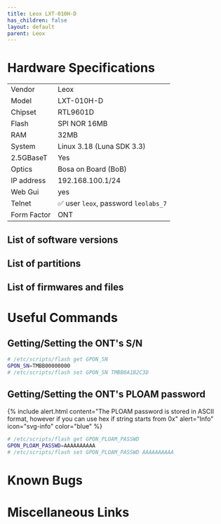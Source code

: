 ```yaml
---
title: Leox LXT-010H-D
has_children: false
layout: default
parent: Leox
---
```


# Hardware Specifications

|             |                                      |
| ----------- | ------------------------------------ |
| Vendor      | Leox                                 |
| Model       | LXT-010H-D                           |
| Chipset     | RTL9601D                             |
| Flash       | SPI NOR 16MB                         |
| RAM         | 32MB                                 |
| System      | Linux 3.18 (Luna SDK 3.3)            |
| 2.5GBaseT   | Yes                                  |
| Optics      | Bosa on Board (BoB)                  |
| IP address  | 192.168.100.1/24                     |
| Web Gui     | yes                                  |
| Telnet      | ✅ user `leox`, password `leolabs_7` |
| Form Factor | ONT                                  |


## List of software versions
## List of partitions
## List of firmwares and files

# Useful Commands

## Getting/Setting the ONT's S/N
```sh
# /etc/scripts/flash get GPON_SN
GPON_SN=TMBB00000000
# /etc/scripts/flash set GPON_SN TMBB0A1B2C3D
```

## Getting/Setting the ONT's PLOAM password

{% include alert.html content="The PLOAM password is stored in ASCII format, however if you can use hex if string starts from 0x" alert="Info" icon="svg-info" color="blue" %}

```sh
# /etc/scripts/flash get GPON_PLOAM_PASSWD
GPON_PLOAM_PASSWD=AAAAAAAAAA
# /etc/scripts/flash set GPON_PLOAM_PASSWD AAAAAAAAAA
```

# Known Bugs
# Miscellaneous Links


